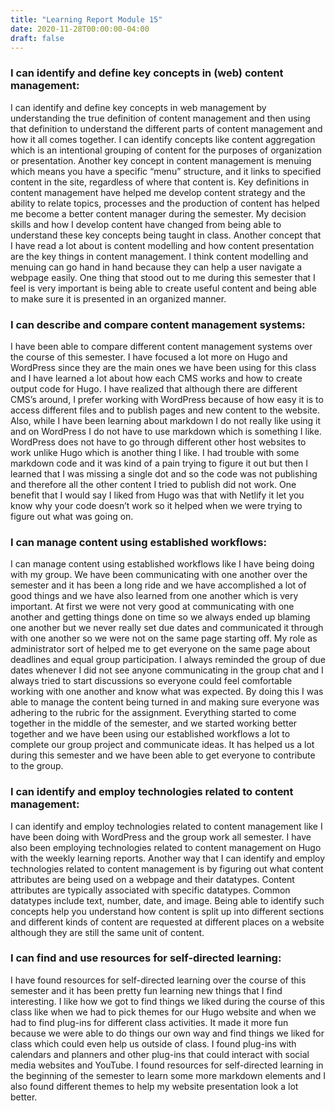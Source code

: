 ```yaml
---
title: "Learning Report Module 15"
date: 2020-11-28T00:00:00-04:00
draft: false
---
```

### I can identify and define key concepts in (web) content management:
I can identify and define key concepts in web management by understanding the true definition of content management and then using that definition to understand the different parts of content management and how it all comes together. I can identify concepts like content aggregation which is an intentional grouping of content for the purposes of organization or presentation. Another key concept in content management is menuing which means you have a specific “menu” structure, and it links to specified content in the site, regardless of where that content is. Key definitions in content management have helped me develop content strategy and the ability to relate topics, processes and the production of content has helped me become a better content manager during the semester. My decision skills and how I develop content have changed from being able to understand these key concepts being taught in class. Another concept that I have read a lot about is content modelling and how content presentation are the key things in content management. I think content modelling and menuing can go hand in hand because they can help a user navigate a webpage easily.  One thing that stood out to me during this semester that I feel is very important is being able to create useful content and being able to make sure it is presented in an organized manner. 

### I can describe and compare content management systems:
I have been able to compare different content management systems over the course of this semester. I have focused a lot more on Hugo and WordPress since they are the main ones we have been using for this class and I have learned a lot about how each CMS works and how to create output code for Hugo. I have realized that although there are different CMS’s around, I prefer working with WordPress because of how easy it is to access different files and to publish pages and new content to the website. Also, while I have been learning about markdown I do not really like using it and on WordPress I do not have to use markdown which is something I like. WordPress does not have to go through different other host websites to work unlike Hugo which is another thing I like. I had trouble with some markdown code and it was kind of a pain trying to figure it out but then I learned that I was missing a single dot and so the code was not publishing and therefore all the other content I tried to publish did not work. One benefit that I would say I liked from Hugo was that with Netlify it let you know why your code doesn’t work so it helped when we were trying to figure out what was going on.

### I can manage content using established workflows:
I can manage content using established workflows like I have being doing with my group. We have been communicating with one another over the semester and it has been a long ride and we have accomplished a lot of good things and we have also learned from one another which is very important. At first we were not very good at communicating with one another and getting things done on time so we always ended up blaming one another but we never really set due dates and communicated it through with one another so we were not on the same page starting off. My role as administrator sort of helped me to get everyone on the same page about deadlines and equal group participation. I always reminded the group of due dates whenever I did not see anyone communicating in the group chat and I always tried to start discussions so everyone could feel comfortable working with one another and know what was expected. By doing this I was able to manage the content being turned in and making sure everyone was adhering to the rubric for the assignment. Everything started to come together in the middle of the semester, and we started working better together and we have been using our established workflows a lot to complete our group project and communicate ideas. It has helped us a lot during this semester and we have been able to get everyone to contribute to the group. 

### I can identify and employ technologies related to content management:
I can identify and employ technologies related to content management like I have been doing with WordPress and the group work all semester. I have also been employing technologies related to content management on Hugo with the weekly learning reports. Another way that I can identify and employ technologies related to content management is by figuring out what content attributes are being used on a webpage and their datatypes. Content attributes are typically associated with specific datatypes. Common datatypes include text, number, date, and image. Being able to identify such concepts help you understand how content is split up into different sections and different kinds of content are requested at different places on a website although they are still the same unit of content. 

### I can find and use resources for self-directed learning:
I have found resources for self-directed learning over the course of this semester and it has been pretty fun learning new things that I find interesting. I like how we got to find things we liked during the course of this class like when we had to pick themes for our Hugo website and when we had to find plug-ins for different class activities. It made it more fun because we were able to do things our own way and find things we liked for class which could even help us outside of class. I found plug-ins with calendars and planners and other plug-ins that could interact with social media websites and YouTube. I found resources for self-directed learning in the beginning of the semester to learn some more markdown elements and I also found different themes to help my website presentation look a lot better.
